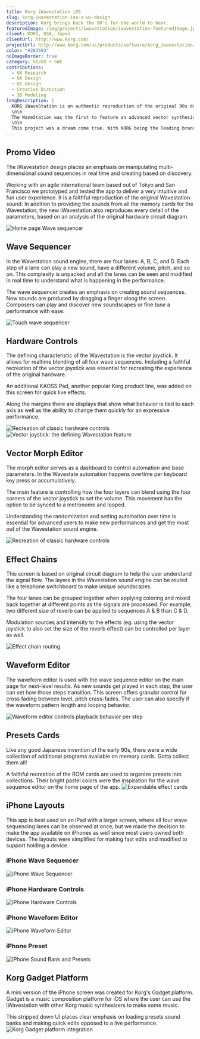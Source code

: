 ```yaml
---
title: Korg iWavestation iOS
slug: korg-iwavestation-ios-x-ui-design
description: Korg brings back the 90's for the world to hear.
featuredImage: /img/projects/iwavestation/iwavestation-featuredImage.jpg
client: KORG, USA, Japan
clientUrl: http://www.korg.com/
projectUrl: http://www.korg.com/us/products/software/korg_iwavestation/
color: "#283593"
noImageBorder: true
category: UI/UX + SWE
contributions:
  - UX Research
  - UX Design
  - UI Design
  - Creative Direction
  - 3D Modeling
longDescription: |
  KORG iWaveStation is an authentic reproduction of the original 90s device that was used by artists such as Michael Jackson, Phil Collins, and Depeche Mode.
  \n\n
  The WaveStation was the first to feature an advanced vector synthesis system that created new sounds by combining multiple waveforms. To this day it's still considered a legendary and unique instrument.
  \n\n
  This project was a dream come true. With KORG being the leading brand in music technology, it's the equivalent of being asked to reimagine the original Porsche 911 for the 21st century.
---
```


## Promo Video

<YouTube id="sKXIPwYw2LE"></YouTube>

The iWavestation design places an emphasis on manipulating multi-dimensional sound sequences in real time and creating based on discovery.

Working with an agile international team based out of Tokyo and San Francisco we prototyped and tested the app to deliver a very intuitive and fun user experience. It is a faithful reproduction of the original Wavestation sound: In addition to providing the sounds from all the memory cards for the Wavestation, the new iWavestation also reproduces every detail of the parameters, based on an analysis of the original hardware circuit diagram.

![Home page Wave sequencer](/img/projects/iwavestation/iwavestation-featuredImage.jpg)

## Wave Sequencer

In the Wavestation sound engine, there are four lanes: A, B, C, and D. Each step of a lane can play a new sound, have a different volume, pitch, and so on. This complexity is unpacked and all the lanes can be seen and modified in real time to understand what is happening in the performance.

The wave sequencer creates an emphasis on creating sound sequences. New sounds are produced by dragging a finger along the screen. Composers can play and discover new soundscapes or fine tune a performance with ease.

![Touch wave sequencer](/img/projects/iwavestation/iwavestation-wavesequencer.jpg)

## Hardware Controls

The defining characteristic of the Wavestation is the vector joystick. It allows for realtime blending of all four wave sequences. Including a faithful recreation of the vector joystick was essential for recreating the experience of the original hardware.

An additional KAOSS Pad, another popular Korg product line, was added on this screen for quick live effects.

Along the margins there are displays that show what behavior is tied to each axis as well as the ability to change them quickly for an expressive performance.

![Recreation of classic hardware controls](/img/projects/iwavestation/iwavestation-controls.jpg)
![Vector joystick: the defining Wavestation feature](/img/projects/iwavestation/iwavestation-joystick.jpg)

## Vector Morph Editor

The morph editor serves as a dashboard to control automation and base parameters. In the Wavestate automation happens overtime per keyboard key press or accumulatively.

The main feature is controlling how the four layers can blend using the four corners of the vector joystick to set the volume. This movement has the option to be synced to a metronome and looped.

Understanding the randomization and setting automation over time is essential for advanced users to make new performances and get the most out of the Wavestation sound engine.

![Recreation of classic hardware controls](/img/projects/iwavestation/iwavestation-vector.png)

## Effect Chains

This screen is based on original circuit diagram to help the user understand the signal flow. The layers in the Wavestation sound engine can be routed like a telephone switchboard to make unique soundscapes.

The four lanes can be grouped together when applying coloring and mixed back together at different points as the signals are processed. For example, two different size of reverb can be applied to sequences A & B than C & D.

Modulation sources and intensity to the effects (eg. using the vector joystick to also set the size of the reverb effect) can be controlled per layer as well.

![Effect chain routing](/img/projects/iwavestation/iwavestation-effects.jpg)

## Waveform Editor

The waveform editor is used with the wave sequence editor on the main page for next-level results. As new sounds get played in each step, the user can set how those steps transition. This screen offers granular control for cross fading between level, pitch crass-fades. The user can also specify if the waveform pattern length and looping behavior.

![Waveform editor controls playback behavior per step](/img/projects/iwavestation/iwavestation-waveformEditor.jpg)

## Presets Cards

Like any good Japanese invention of the early 90s, there were a wide collection of additional programs available on memory cards. Gotta collect them all!

A faithful recreation of the ROM cards are used to organize presets into collections. Their bright pastel colors were the inspiration for the wave sequence editor on the home page of the app.
![Expandable effect cards](/img/projects/iwavestation/iwavestation-cardsPresets.jpg)

## iPhone Layouts

This app is best used on an iPad with a larger screen, where all four wave sequencing lanes can be observed at once, but we made the decision to make the app available on iPhones as well since most users owned both devices. The layouts were simplified for making fast edits and modified to support holding a device.

### iPhone Wave Sequencer

![iPhone Wave Sequencer](/img/projects/iwavestation/iwavestation-ios-wavesequencer.jpg)

### iPhone Hardware Controls

![iPhone Hardware Controls](/img/projects/iwavestation/iwavestation-ios-controls.jpg)

### iPhone Waveform Editor

![iPhone Waveform Editor](/img/projects/iwavestation/iwavestation-ios-waveform.jpg)

### iPhone Preset

![iPhone Sound Bank and Presets](/img/projects/iwavestation/iwavestation-ios-preset.jpg)

## Korg Gadget Platform

A mini version of the iPhone screen was created for Korg's Gadget platform. Gadget is a music composition platform for iOS where the user can use the iWavestation with other Korg music synthesizers to make some music.

This stripped down UI places clear emphasis on loading presets sound banks and making quick edits opposed to a live performance.
![Korg Gadget platform integration](/img/projects/iwavestation/iwavestation-gadget.jpg)
